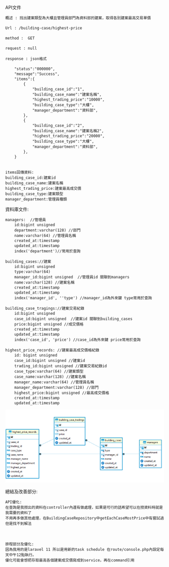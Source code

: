 API文件

	概述 : 找出建案類型為大樓且管理員部門為資料部的建案，取得各別建案最高交易單價

	Url : /building-case/highest-price

	method :  GET

	request : null

	response : json格式

		"status":"000000",
		"message":"Success",
		"items":{
			{
				"building_case_id":"1",
				"building_case_name":"建案名稱",
				"highest_trading_price":"10000",
				"building_case_type":"大樓",
				"manager_department":"資料部",
			},
			{
				"building_case_id":"2",
				"building_case_name":"建案名稱2",
				"highest_trading_price":"20000",
				"building_case_type":"大樓",
				"manager_department":"資料部",
			},
		}


	items回傳資料:
	building_case_id:建案id
	building_case_name:建案名稱
	highest_trading_price:建案最高成交價
	building_case_type:建案類型
	manager_department:管理員種類
	
資料庫文件:

	managers:  //管理員
		id:bigint unsigned
		department:varchar(128) //部門
		name:varchar(64) //管理員名稱
		created_at:timestamp
		updated_at:timestamp
		index('department')//常用於查詢
		
	building_cases://建案
		id:bigint unsigned
		type:varchar(64)
		manager_id:bigint unsigned  //管理員id 關聯到managers
		name:varchar(128) //建案名稱
		created_at:timestamp
		updated_at:timestamp
		index('manager_id', ''type') //manager_id為外來鍵 type常用於查詢
	
	building_case_tragings://建案交易紀錄
		id:bigint unsigned
		case_id:bigint unsigned  //建案id 關聯到building_cases
		price:bigint unsigned //成交價格
		created_at:timestamp
		updated_at:timestamp
		index('case_id', 'price') //case_id為外來鍵 price常用於查詢
	
	highest_price_records: //建案最高成交價格紀錄
		id: bigint unsigned
		case_id:bigint unsigned //建案id
		trading_id:bigint unsigned //建案交易紀錄id
		case_type:varchar(64) //建案類型
		case_name:varchar(128) //建案名稱
		manager_name:varchar(64) //管理員名稱
		manager_department:varchar(128) //部門
		highest_price:bigint unsigned //最高成交價格
		created_at:timestamp
		updated_at:timestamp

![圖片](ErModel.png)		
		

總結及改善部分:

	API優化:
	在查詢是我撈出的資料在controller內還有做處理，如果是可行的話希望可以在撈資料時就是我需要的資料了
	不用再多做其他處理，在BuildingCaseRepository中getEachCaseMostPrice中有嘗試過但是找不到解法



	排程部分及優化:
	因為我用的是laravel 11 所以是用新的task schedule 在route/console.php內設定每天中午12點執行。
	優化可能會想把存取最高各個建案成交價寫成到service，再在command引用
		
		
		
